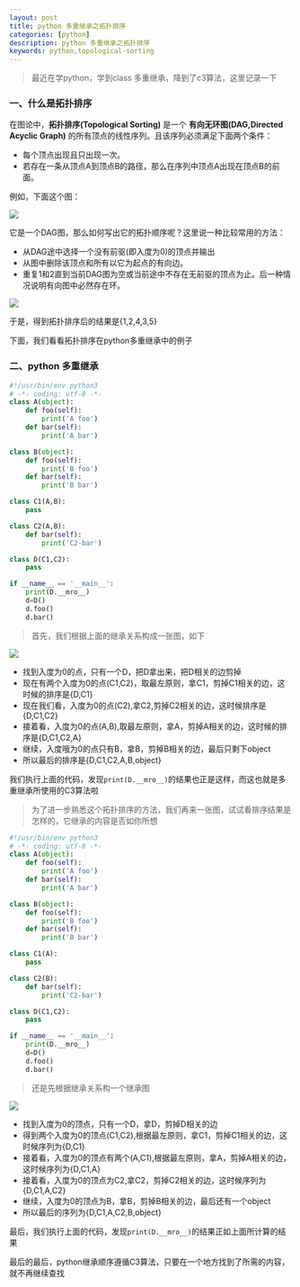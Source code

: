 ```yaml
---
layout: post
title: python 多重继承之拓扑排序
categories: [python]
description: python 多重继承之拓扑排序
keywords: python,topological-sorting
---
```


> 最近在学python，学到class 多重继承，降到了c3算法，这里记录一下

### 一、什么是拓扑排序

在图论中，**拓扑排序(Topological Sorting)** 是一个 **有向无环图(DAG,Directed Acyclic Graph)** 的所有顶点的线性序列。且该序列必须满足下面两个条件：

* 每个顶点出现且只出现一次。
* 若存在一条从顶点A到顶点B的路径，那么在序列中顶点A出现在顶点B的前面。

例如，下面这个图：

![](/images/posts/original.png)

它是一个DAG图，那么如何写出它的拓扑顺序呢？这里说一种比较常用的方法：

* 从DAG途中选择一个没有前驱(即入度为0)的顶点并输出
* 从图中删除该顶点和所有以它为起点的有向边。
* 重复1和2直到当前DAG图为空或当前途中不存在无前驱的顶点为止。后一种情况说明有向图中必然存在环。

![](/images/posts/topological-sorting.png)

于是，得到拓扑排序后的结果是{1,2,4,3,5}

下面，我们看看拓扑排序在python多重继承中的例子


### 二、python 多重继承

```python
#!/usr/bin/env python3
# -*- coding: utf-8 -*-
class A(object):
    def foo(self):
        print('A foo')
    def bar(self):
        print('A bar')

class B(object):
    def foo(self):
        print('B foo')
    def bar(self):
        print('B bar')

class C1(A,B):
    pass

class C2(A,B):
    def bar(self):
        print('C2-bar')

class D(C1,C2):
    pass

if __name__ == '__main__':
    print(D.__mro__)
    d=D()
    d.foo()
    d.bar()
```

> 首先，我们根据上面的继承关系构成一张图，如下

![](/images/posts/python-inherit.png)

* 找到入度为0的点，只有一个D，把D拿出来，把D相关的边剪掉
* 现在有两个入度为0的点(C1,C2)，取最左原则，拿C1，剪掉C1相关的边，这时候的排序是{D,C1}
* 现在我们看，入度为0的点(C2),拿C2,剪掉C2相关的边，这时候排序是{D,C1,C2}
* 接着看，入度为0的点(A,B),取最左原则，拿A，剪掉A相关的边，这时候的排序是{D,C1,C2,A}
* 继续，入度哦为0的点只有B，拿B，剪掉B相关的边，最后只剩下object
* 所以最后的排序是{D,C1,C2,A,B,object}

我们执行上面的代码，发现`print(D.__mro__)`的结果也正是这样，而这也就是多重继承所使用的C3算法啦

> 为了进一步熟悉这个拓扑排序的方法，我们再来一张图，试试看排序结果是怎样的，它继承的内容是否如你所想



```python
#!/usr/bin/env python3
# -*- coding: utf-8 -*-
class A(object):
    def foo(self):
        print('A foo')
    def bar(self):
        print('A bar')

class B(object):
    def foo(self):
        print('B foo')
    def bar(self):
        print('B bar')

class C1(A):
    pass

class C2(B):
    def bar(self):
        print('C2-bar')

class D(C1,C2):
    pass

if __name__ == '__main__':
    print(D.__mro__)
    d=D()
    d.foo()
    d.bar()
```

> 还是先根据继承关系构一个继承图

![](/images/posts/python-inherit2.png)

* 找到入度为0的顶点，只有一个D，拿D，剪掉D相关的边
* 得到两个入度为0的顶点(C1,C2),根据最左原则，拿C1，剪掉C1相关的边，这时候序列为{D,C1}
* 接着看，入度为0的顶点有两个(A,C1),根据最左原则，拿A，剪掉A相关的边，这时候序列为{D,C1,A}
* 接着看，入度为0的顶点为C2,拿C2，剪掉C2相关的边，这时候序列为{D,C1,A,C2}
* 继续，入度为0的顶点为B，拿B，剪掉B相关的边，最后还有一个object
* 所以最后的序列为{D,C1,A,C2,B,object}

最后，我们执行上面的代码，发现`print(D.__mro__)`的结果正如上面所计算的结果


最后的最后，python继承顺序遵循C3算法，只要在一个地方找到了所需的内容，就不再继续查找
